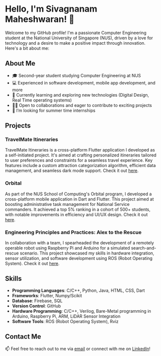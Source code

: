# Hello, I'm Sivagnanam Maheshwaran! 👋

Welcome to my GitHub profile! I'm a passionate Computer Engineering student at the National University of Singapore (NUS), driven by a love for technology and a desire to make a positive impact through innovation. Here's a bit about me:

## About Me

- 🎓 Second-year student studying Computer Engineering at NUS
- 💻 Experienced in software development, mobile app development, and more
- 🌱 Currently learning and exploring new technologies (Digital Design, Real Time operating systems)
- 👯‍♂️ Open to collaborations and eager to contribute to exciting projects
- 🤔 I’m looking for summer time internships

## Projects

### TravelMate Itineraries

TravelMate Itineraries is a cross-platform Flutter application I developed as a self-initiated project. It's aimed at crafting personalized itineraries tailored to user preferences and constraints for a seamless travel experience. Key features include a custom attraction categorization algorithm, efficient data management, and seamless dark mode support. Check it out [here](https://github.com/Mahesh1772/ItineraryApp).

### Orbital

As part of the NUS School of Computing's Orbital program, I developed a cross-platform mobile application in Dart and Flutter. This project aimed at boosting administrative task management for National Service commanders. It achieved a top 5% ranking in a cohort of 500+ students, with notable improvements in efficiency and UI/UX design. Check it out [here](https://github.com/Mahesh1772/Orbital).

### Engineering Principles and Practices: Alex to the Rescue

In collaboration with a team, I spearheaded the development of a remotely operable robot using Raspberry Pi and Arduino for a simulated search-and-rescue scenario. This project showcased my skills in hardware integration, sensor utilization, and software development using ROS (Robot Operating System). Check it out [here](https://github.com/Mahesh1772/CG2111A-Alex).

## Skills

- **Programming Languages**: C/C++, Python, Java, HTML, CSS, Dart
- **Frameworks**: Flutter, Numpy/Scikit
- **Database**: Firebase, SQL
- **Version Control**: GitHub
- **Hardware Programming**: C/C++, Verilog, Bare-Metal programming in Arduino, Raspberry Pi, ARM, LiDAR Sensor Integration
- **Software Tools**: ROS (Robot Operating System), Rviz

## Contact Me

📫 Feel free to reach out to me via [email](mailto:sivagnanam.maheshwaran@u.nus.edu) or connect with me on [LinkedIn](www.linkedin.com/in/siva-mahesh)!

<!--
**Mahesh1772/Mahesh1772** is a ✨ _special_ ✨ repository because its `README.md` (this file) appears on your GitHub profile.

Here are some ideas to get you started:

- 🔭 I’m currently working on ...
- 🌱 I’m currently learning ...
- 👯 I’m looking to collaborate on ...
- 🤔 I’m looking for help with ...
- 💬 Ask me about ...
- 📫 How to reach me: ...
- 😄 Pronouns: ...
- ⚡ Fun fact: ...
-->
